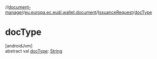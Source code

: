 //[document-manager](../../../index.md)/[eu.europa.ec.eudi.wallet.document](../index.md)/[IssuanceRequest](index.md)/[docType](doc-type.md)

# docType

[androidJvm]\
abstract val [docType](doc-type.md): [String](https://kotlinlang.org/api/latest/jvm/stdlib/kotlin/-string/index.html)
